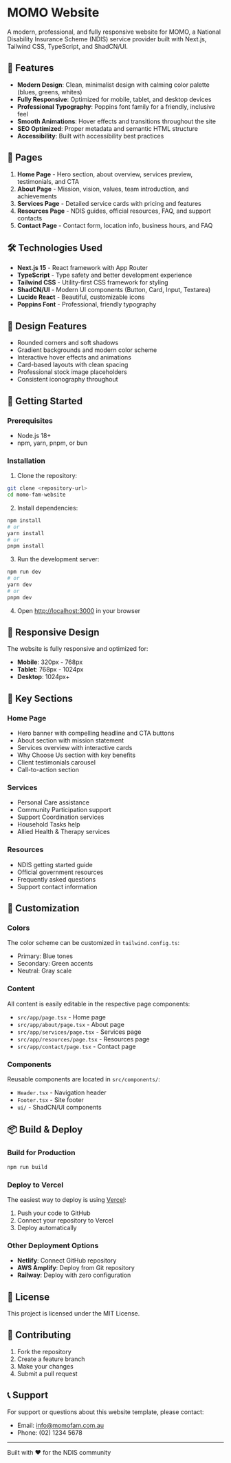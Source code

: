 # MOMO Website

A modern, professional, and fully responsive website for MOMO, a National Disability Insurance Scheme (NDIS) service provider built with Next.js, Tailwind CSS, TypeScript, and ShadCN/UI.

## 🚀 Features

- **Modern Design**: Clean, minimalist design with calming color palette (blues, greens, whites)
- **Fully Responsive**: Optimized for mobile, tablet, and desktop devices
- **Professional Typography**: Poppins font family for a friendly, inclusive feel
- **Smooth Animations**: Hover effects and transitions throughout the site
- **SEO Optimized**: Proper metadata and semantic HTML structure
- **Accessibility**: Built with accessibility best practices

## 📄 Pages

1. **Home Page** - Hero section, about overview, services preview, testimonials, and CTA
2. **About Page** - Mission, vision, values, team introduction, and achievements
3. **Services Page** - Detailed service cards with pricing and features
4. **Resources Page** - NDIS guides, official resources, FAQ, and support contacts
5. **Contact Page** - Contact form, location info, business hours, and FAQ

## 🛠️ Technologies Used

- **Next.js 15** - React framework with App Router
- **TypeScript** - Type safety and better development experience
- **Tailwind CSS** - Utility-first CSS framework for styling
- **ShadCN/UI** - Modern UI components (Button, Card, Input, Textarea)
- **Lucide React** - Beautiful, customizable icons
- **Poppins Font** - Professional, friendly typography

## 🎨 Design Features

- Rounded corners and soft shadows
- Gradient backgrounds and modern color scheme
- Interactive hover effects and animations
- Card-based layouts with clean spacing
- Professional stock image placeholders
- Consistent iconography throughout

## 🚀 Getting Started

### Prerequisites

- Node.js 18+ 
- npm, yarn, pnpm, or bun

### Installation

1. Clone the repository:
```bash
git clone <repository-url>
cd momo-fam-website
```

2. Install dependencies:
```bash
npm install
# or
yarn install
# or
pnpm install
```

3. Run the development server:
```bash
npm run dev
# or
yarn dev
# or
pnpm dev
```

4. Open [http://localhost:3000](http://localhost:3000) in your browser

## 📱 Responsive Design

The website is fully responsive and optimized for:
- **Mobile**: 320px - 768px
- **Tablet**: 768px - 1024px  
- **Desktop**: 1024px+

## 🎯 Key Sections

### Home Page
- Hero banner with compelling headline and CTA buttons
- About section with mission statement
- Services overview with interactive cards
- Why Choose Us section with key benefits
- Client testimonials carousel
- Call-to-action section

### Services
- Personal Care assistance
- Community Participation support
- Support Coordination services
- Household Tasks help
- Allied Health & Therapy services

### Resources
- NDIS getting started guide
- Official government resources
- Frequently asked questions
- Support contact information

## 🔧 Customization

### Colors
The color scheme can be customized in `tailwind.config.ts`:
- Primary: Blue tones
- Secondary: Green accents
- Neutral: Gray scale

### Content
All content is easily editable in the respective page components:
- `src/app/page.tsx` - Home page
- `src/app/about/page.tsx` - About page
- `src/app/services/page.tsx` - Services page
- `src/app/resources/page.tsx` - Resources page
- `src/app/contact/page.tsx` - Contact page

### Components
Reusable components are located in `src/components/`:
- `Header.tsx` - Navigation header
- `Footer.tsx` - Site footer
- `ui/` - ShadCN/UI components

## 📦 Build & Deploy

### Build for Production
```bash
npm run build
```

### Deploy to Vercel
The easiest way to deploy is using [Vercel](https://vercel.com):

1. Push your code to GitHub
2. Connect your repository to Vercel
3. Deploy automatically

### Other Deployment Options
- **Netlify**: Connect GitHub repository
- **AWS Amplify**: Deploy from Git repository
- **Railway**: Deploy with zero configuration

## 📄 License

This project is licensed under the MIT License.

## 🤝 Contributing

1. Fork the repository
2. Create a feature branch
3. Make your changes
4. Submit a pull request

## 📞 Support

For support or questions about this website template, please contact:
- Email: info@momofam.com.au
- Phone: (02) 1234 5678

---

Built with ❤️ for the NDIS community
